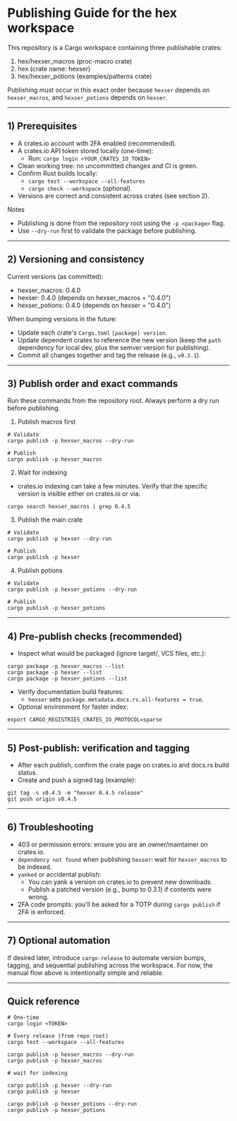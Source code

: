 # Publishing Guide for the hex workspace

This repository is a Cargo workspace containing three publishable crates:

1. hex/hexser_macros (proc-macro crate)
2. hex (crate name: hexser)
3. hex/hexser_potions (examples/patterns crate)

Publishing must occur in this exact order because `hexser` depends on `hexser_macros`, and `hexser_potions` depends on `hexser`.

---

## 1) Prerequisites

- A crates.io account with 2FA enabled (recommended).
- A crates.io API token stored locally (one-time):
  - Run: `cargo login <YOUR_CRATES_IO_TOKEN>`
- Clean working tree: no uncommitted changes and CI is green.
- Confirm Rust builds locally:
  - `cargo test --workspace --all-features`
  - `cargo check --workspace` (optional)
- Versions are correct and consistent across crates (see section 2).

Notes
- Publishing is done from the repository root using the `-p <package>` flag.
- Use `--dry-run` first to validate the package before publishing.

---

## 2) Versioning and consistency

Current versions (as committed):
- hexser_macros: 0.4.0
- hexser: 0.4.0 (depends on hexser_macros = "0.4.0")
- hexser_potions: 0.4.0 (depends on hexser = "0.4.0")

When bumping versions in the future:
- Update each crate's `Cargo.toml` `[package] version`.
- Update dependent crates to reference the new version (keep the `path` dependency for local dev, plus the semver version for publishing).
- Commit all changes together and tag the release (e.g., `v0.3.1`).

---

## 3) Publish order and exact commands

Run these commands from the repository root. Always perform a dry run before publishing.

1. Publish macros first
```
# Validate
cargo publish -p hexser_macros --dry-run

# Publish
cargo publish -p hexser_macros
```

2. Wait for indexing
- crates.io indexing can take a few minutes. Verify that the specific version is visible either on crates.io or via:
```
cargo search hexser_macros | grep 0.4.5
```

3. Publish the main crate
```
# Validate
cargo publish -p hexser --dry-run

# Publish
cargo publish -p hexser
```

4. Publish potions
```
# Validate
cargo publish -p hexser_potions --dry-run

# Publish
cargo publish -p hexser_potions
```

---

## 4) Pre-publish checks (recommended)

- Inspect what would be packaged (ignore target/, VCS files, etc.):
```
cargo package -p hexser_macros --list
cargo package -p hexser --list
cargo package -p hexser_potions --list
```
- Verify documentation build features:
  - `hexser` sets `package.metadata.docs.rs.all-features = true`.
- Optional environment for faster index:
```
export CARGO_REGISTRIES_CRATES_IO_PROTOCOL=sparse
```

---

## 5) Post-publish: verification and tagging

- After each publish, confirm the crate page on crates.io and docs.rs build status.
- Create and push a signed tag (example):
```
git tag -s v0.4.5 -m "hexser 0.4.5 release"
git push origin v0.4.5
```

---

## 6) Troubleshooting

- 403 or permission errors: ensure you are an owner/maintainer on crates.io.
- `dependency not found` when publishing `hexser`: wait for `hexser_macros` to be indexed.
- `yanked` or accidental publish:
  - You can yank a version on crates.io to prevent new downloads.
  - Publish a patched version (e.g., bump to 0.3.1) if contents were wrong.
- 2FA code prompts: you'll be asked for a TOTP during `cargo publish` if 2FA is enforced.

---

## 7) Optional automation

If desired later, introduce `cargo-release` to automate version bumps, tagging, and sequential publishing across the workspace. For now, the manual flow above is intentionally simple and reliable.

---

## Quick reference

```
# One-time
cargo login <TOKEN>

# Every release (from repo root)
cargo test --workspace --all-features

cargo publish -p hexser_macros --dry-run
cargo publish -p hexser_macros

# wait for indexing

cargo publish -p hexser --dry-run
cargo publish -p hexser

cargo publish -p hexser_potions --dry-run
cargo publish -p hexser_potions
```
